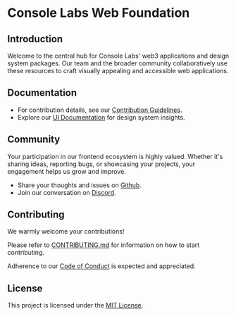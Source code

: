 # Console Labs Web Foundation

## Introduction

Welcome to the central hub for Console Labs' web3 applications and design system
packages. Our team and the broader community collaboratively use these resources
to craft visually appealing and accessible web applications.

## Documentation

- For contribution details, see our
  [Contribution Guidelines](./CONTRIBUTING.md).
- Explore our [UI Documentation](https://ds.console.so/) for design system
  insights.

## Community

Your participation in our frontend ecosystem is highly valued. Whether it's
sharing ideas, reporting bugs, or showcasing your projects, your engagement
helps us grow and improve.

- Share your thoughts and issues on
  [Github](https://github.com/consolelabs/web-foundation/issues/new/choose).
- Join our conversation on [Discord](https://discord.com/invite/HNdcU8Kvfh).

## Contributing

We warmly welcome your contributions!

Please refer to [CONTRIBUTING.md](./CONTRIBUTING.md) for information on how to
start contributing.

Adherence to our [Code of Conduct](./CODE_OF_CONDUCT.md) is expected and
appreciated.

## License

This project is licensed under the
[MIT License](https://choosealicense.com/licenses/mit/).
